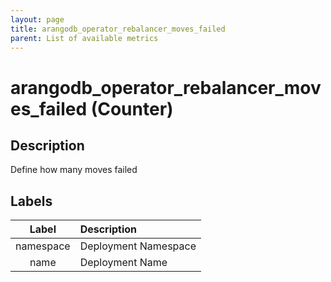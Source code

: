 ```yaml
---
layout: page
title: arangodb_operator_rebalancer_moves_failed
parent: List of available metrics
---
```


# arangodb_operator_rebalancer_moves_failed (Counter)

## Description

Define how many moves failed

## Labels

| Label | Description |
|:---:|:--- |
| namespace | Deployment Namespace |
| name | Deployment Name |
